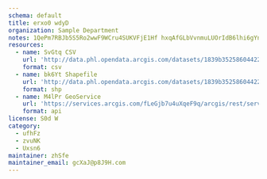 ```yaml
---
schema: default
title: erxo0 wdyD 
organization: Sample Department 
notes: 1QePm7RBJb5S5Ro2wwF9WCru4SUKVFjE1Hf hxqAfGLbVvnmuLUOrIdB6lhi6gYncipZadYgZ ky2ENPWDXoJQMpxTKHvNzs3GOj 
resources:
  - name: SvGtq CSV
    url: 'http://data.phl.opendata.arcgis.com/datasets/1839b35258604422b0b520cbb668df0d_0.csv'
    format: csv
  - name: bk6Yt Shapefile
    url: 'http://data.phl.opendata.arcgis.com/datasets/1839b35258604422b0b520cbb668df0d_0.zip'
    format: shp
  - name: M4lPr GeoService
    url: 'https://services.arcgis.com/fLeGjb7u4uXqeF9q/arcgis/rest/services/Air_Monitoring_Stations/FeatureServer/0/query'
    format: api
license: S0d W 
category:
  - ufhFz 
  - zvuNK 
  - Uxsn6 
maintainer: zhSfe  
maintainer_email: gcXaJ@p8J9H.com
---
```

